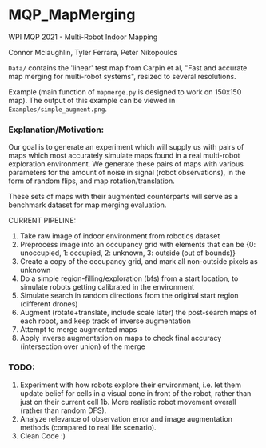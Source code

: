 # MQP_MapMerging

WPI MQP 2021 - Multi-Robot Indoor Mapping

Connor Mclaughlin, Tyler Ferrara, Peter Nikopoulos

`Data/` contains the 'linear' test map from Carpin et al, "Fast and accurate map merging for multi-robot systems", resized to several resolutions. 

Example (main function of `mapmerge.py` is designed to work on 150x150 map). The output of this example can be viewed in `Examples/simple_augment.png`.

### Explanation/Motivation:
Our goal is to generate an experiment which will supply us with pairs of maps which most accurately simulate maps found in a real multi-robot exploration environment.
We generate these pairs of maps with various parameters for the amount of noise in signal (robot observations), in the form of random flips, and map rotation/translation.

These sets of maps with their augmented counterparts will serve as a benchmark dataset for map merging evaluation. 

CURRENT PIPELINE:
1. Take raw image of indoor environment from robotics dataset
2. Preprocess image into an occupancy grid with elements that can be {0: unoccupied, 1: occupied, 2: unknown, 3: outside (out of bounds)}
3. Create a copy of the occupancy grid, and mark all non-outside pixels as unknown
4. Do a simple region-filling/exploration (bfs) from a start location, to simulate robots getting calibrated in the environment
5. Simulate search in random directions from the original start region (different drones)
6. Augment (rotate+translate, include scale later) the post-search maps of each robot, and keep track of inverse augmentation
7. Attempt to merge augmented maps
8. Apply inverse augmentation on maps to check final accuracy (intersection over union) of the merge


### TODO:
1. Experiment with how robots explore their environment, i.e. let them update belief for cells in a visual cone in front of the robot, rather than just on their current cell
1b. More realistic robot movement overall (rather than random DFS). 
2. Analyze relevance of observation error and image augmentation methods (compared to real life scenario).
2. Clean Code :)